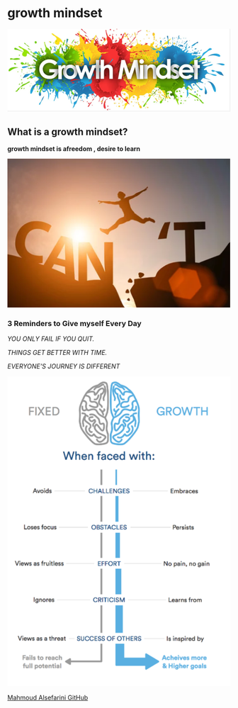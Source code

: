 # growth mindset

![mindset1](tgrfeft3g.PNG)

## What is a growth mindset?

**growth mindset is afreedom , desire to learn**

 ![](gfdfgfdsf.PNG)

 ### 3 Reminders to Give myself Every Day
 
*YOU ONLY FAIL IF YOU QUIT.*

*THINGS GET BETTER WITH TIME.*

*EVERYONE’S JOURNEY IS DIFFERENT*


 ![](4.PNG)


[Mahmoud Alsefarini GitHub](https://github.com/Mahmoudalsefarini)
